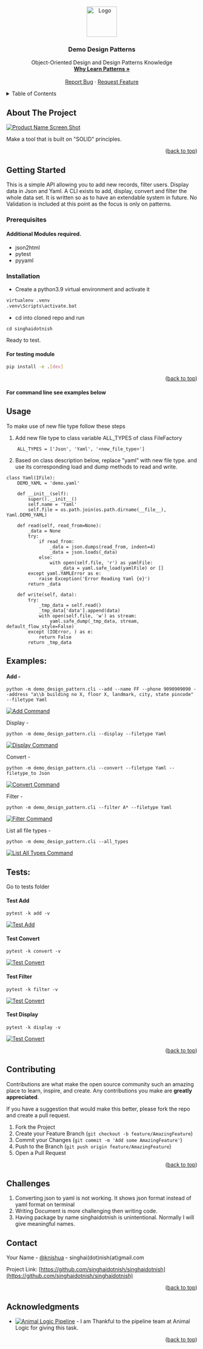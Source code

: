 <!-- Improved compatibility of back to top link: See: https://github.com/othneildrew/Best-README-Template/pull/73 -->
<a name="readme-top"></a>

<!-- PROJECT SHIELDS -->
<!--
*** I'm using markdown "reference style" links for readability.
*** Reference links are enclosed in brackets [ ] instead of parentheses ( ).
*** See the bottom of this document for the declaration of the reference variables
*** for contributors-url, forks-url, etc. This is an optional, concise syntax you may use.
*** https://www.markdownguide.org/basic-syntax/#reference-style-links
-->

<!-- PROJECT LOGO -->
<br />
<div align="center">
  <a href="https://github.com/singhaidotnish/singhaidotnish/blob/animal_logic/README.md">
    <img src="images/logo.png" alt="Logo" width="80" height="80">
  </a>

<h3 align="center">Demo Design Patterns</h3>
  <p align="center">
    Object-Oriented Design and Design Patterns Knowledge
    <br />
    <a href="https://refactoring.guru/design-patterns/why-learn-patterns"><strong>Why Learn Patterns »</strong></a>
    <br />
    <br />
    <a href="mailto:singhai.nish@gmail.com">Report Bug</a>
    ·
    <a href="mailto:singhai.nish@gmail.com">Request Feature</a>
  </p>

</div>



<!-- TABLE OF CONTENTS -->
<details>
  <summary>Table of Contents</summary>
  <ol>
    <li>
      <a href="#about-the-project">About The Project</a>
      <ul>
        <li><a href="#built-with">Built With</a></li>
      </ul>
    </li>
    <li>
      <a href="#getting-started">Getting Started</a>
      <ul>
        <li><a href="#prerequisites">Prerequisites</a></li>
        <li><a href="#installation">Installation</a></li>
      </ul>
    </li>
    <li><a href="#usage">Usage</a></li>
    <li><a href="#roadmap">Roadmap</a></li>
    <li><a href="#contributing">Contributing</a></li>
    <li><a href="#license">License</a></li>
    <li><a href="#contact">Contact</a></li>
    <li><a href="#acknowledgments">Acknowledgments</a></li>
  </ol>
</details>


<!-- ABOUT THE PROJECT -->
## About The Project

[![Product Name Screen Shot][product-screenshot]]()

Make a tool that is built on "SOLID" principles.

<p align="right">(<a href="#readme-top">back to top</a>)</p>


<!-- GETTING STARTED -->
## Getting Started

This is a simple API allowing you to add new records, filter users. Display data in Json and Yaml. A CLI exists 
to add, display, convert and filter the whole data set. It is written so as to have an extendable system in future. No Validation
is included at this point as the focus is only on patterns.


### Prerequisites

#### Additional Modules required.
* json2html
* pytest 
* pyyaml 

### Installation

- Create a python3.9 virtual environment and activate it
```sh
virtualenv .venv
.venv\Scripts\activate.bat
```
- cd into cloned repo and run
```
cd singhaidotnish
```
Ready to test.

#### For testing module  
```sh
pip install -e .[dev]
```

<p align="right">(<a href="#readme-top">back to top</a>)</p>

#### For command line see examples below

<!-- USAGE EXAMPLES -->
## Usage


To make use of new file type follow these steps

1. Add new file type to class variable ALL_TYPES of class FileFactory
```
    ALL_TYPES = ['Json', 'Yaml', '<new_file_type>']
```

2. Based on class description below, replace "yaml" with new file type. 
   and use its corresponding load and dump methods to read and write.
```
class Yaml(IFile):
    DEMO_YAML = 'demo.yaml'

    def __init__(self):
        super().__init__()
        self.name = 'Yaml'
        self.file = os.path.join(os.path.dirname(__file__), Yaml.DEMO_YAML)

    def read(self, read_from=None):
        _data = None
        try:
            if read_from:
                _data = json.dumps(read_from, indent=4)
                _data = json.loads(_data)
            else:
                with open(self.file, 'r') as yamlFile:
                    _data = yaml.safe_load(yamlFile) or []
        except yaml.YAMLError as e:
            raise Exception('Error Reading Yaml {e}')
        return _data

    def write(self, data):
        try:
            _tmp_data = self.read()
            _tmp_data['data'].append(data)
            with open(self.file, 'w') as stream:
                yaml.safe_dump(_tmp_data, stream, default_flow_style=False)
        except (IOError, ) as e:
            return False
        return _tmp_data
```

<a name="readme-examples"></a>
## Examples:

#### Add -

```
python -m demo_design_pattern.cli --add --name FF --phone 9090909090 --address "a\\b building no X, floor X, landmark, city, state pincode" --filetype Yaml
```

[![Add Command][add]]()

Display - 
```
python -m demo_design_pattern.cli --display --filetype Yaml
```

[![Display Command][display]]() 

Convert -
```
python -m demo_design_pattern.cli --convert --filetype Yaml --filetype_to Json
```

[![Convert Command][convert]]() 


Filter -
```
python -m demo_design_pattern.cli --filter A* --filetype Yaml
```

[![Filter Command][filter]]() 


List all file types - 
```
python -m demo_design_pattern.cli --all_types
```

[![List All Types Command][list-all-types]]() 


## Tests:

Go to tests folder 

#### Test Add 
```
pytest -k add -v
```

[![Test Add][test-add]]()

#### Test Convert

```
pytest -k convert -v
```

[![Test Convert][test-convert]]()

#### Test Filter

```
pytest -k filter -v
```

[![Test Convert][test-filter]]()


#### Test Display

```
pytest -k display -v
```

[![Test Convert][test-display]]()

<!--_For more examples, please refer to the [Documentation](https://example.com)_-->

<p align="right">(<a href="#readme-top">back to top</a>)</p>


<!-- CONTRIBUTING -->
## Contributing

Contributions are what make the open source community such an amazing place to learn, inspire, and create. Any contributions you make are **greatly appreciated**.

If you have a suggestion that would make this better, please fork the repo and create a pull request. 

1. Fork the Project
2. Create your Feature Branch (`git checkout -b feature/AmazingFeature`)
3. Commit your Changes (`git commit -m 'Add some AmazingFeature'`)
4. Push to the Branch (`git push origin feature/AmazingFeature`)
5. Open a Pull Request

<p align="right">(<a href="#readme-top">back to top</a>)</p>

<!-- CHALLENGES -->
## Challenges
1. Converting json to yaml is not working. It shows json format instead of yaml format on terminal
2. Writing Document is more challenging then writing code. 
3. Having package by name singhaidotnish is unintentional. Normally I will give meaningful names.

<!-- CONTACT -->
## Contact

Your Name - [@knishua](https://twitter.com/knishua) - singhai(dot)nish(at)gmail.com

Project Link: [https://github.com/singhaidotnish/singhaidotnish](https://github.com/singhaidotnish/singhaidotnish)

<p align="right">(<a href="#readme-top">back to top</a>)</p>


<!-- ACKNOWLEDGMENTS -->
## Acknowledgments

* [![Animal Logic Pipeline ][animal-logic]]() - I am Thankful to the pipeline team at Animal Logic for giving this task.

<p align="right">(<a href="#readme-top">back to top</a>)</p>



<!-- MARKDOWN LINKS & IMAGES -->
<!-- https://www.markdownguide.org/basic-syntax/#reference-style-links -->
[contributors-shield]: https://img.shields.io/github/contributors/singhaidotnish/singhaidotnish.svg?style=for-the-badge
[contributors-url]: https://github.com/singhaidotnish/singhaidotnish/graphs/contributors
[forks-shield]: https://img.shields.io/github/forks/singhaidotnish/singhaidotnish.svg?style=for-the-badge
[forks-url]: https://github.com/singhaidotnish/singhaidotnish/network/members
[stars-shield]: https://img.shields.io/github/stars/singhaidotnish/singhaidotnish.svg?style=for-the-badge
[stars-url]: https://github.com/singhaidotnish/singhaidotnish/stargazers
[issues-shield]: https://img.shields.io/github/issues/singhaidotnish/singhaidotnish.svg?style=for-the-badge
[issues-url]: https://github.com/singhaidotnish/singhaidotnish/issues
[license-shield]: https://img.shields.io/github/license/singhaidotnish/singhaidotnish.svg?style=for-the-badge
[license-url]: https://github.com/singhaidotnish/singhaidotnish/blob/master/LICENSE.txt
[linkedin-shield]: https://img.shields.io/badge/-LinkedIn-black.svg?style=for-the-badge&logo=linkedin&colorB=555
[linkedin-url]: https://linkedin.com/in/linkedin_username
[product-screenshot]: images/screenshot.png
[test-add]: images/test_add.png
[test-convert]: images/test_convert.png
[test-display]: images/test_display.png
[test-filter]: images/test_filter.png
[animal-logic]: images/animal_logic.jpg
[add]: images/add.png
[display]: images/display.png
[filter]: images/filter.png
[convert]: images/convert.png
[list-all-types]: images/list_all_types.png